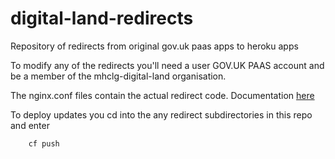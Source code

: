 # digital-land-redirects
Repository of redirects from original gov.uk paas apps to heroku apps

To modify any of the redirects you'll need a user GOV.UK PAAS account and be a member
of the mhclg-digital-land organisation.

The nginx.conf files contain the actual redirect code. Documentation [here](https://docs.cloud.service.gov.uk/managing_apps.html#redirecting-all-traffic)

To deploy updates you cd into the any redirect subdirectories in this repo and enter

```
    cf push
```
